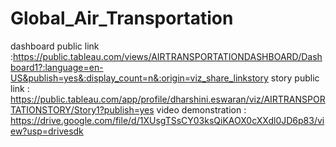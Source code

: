 # Global_Air_Transportation


dashboard public link :https://public.tableau.com/views/AIRTRANSPORTATIONDASHBOARD/Dashboard1?:language=en-US&publish=yes&:display_count=n&:origin=viz_share_linkstory
story public link : https://public.tableau.com/app/profile/dharshini.eswaran/viz/AIRTRANSPORTATIONSTORY/Story1?publish=yes
video demonstration :  https://drive.google.com/file/d/1XUsgTSsCY03ksQiKAOX0cXXdl0JD6p83/view?usp=drivesdk
